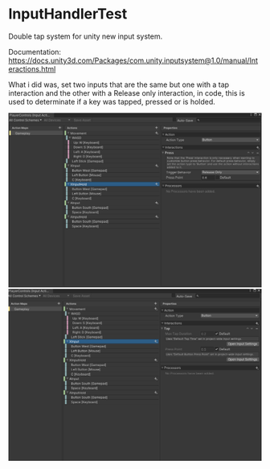# InputHandlerTest

Double tap system for unity new input system.

Documentation: https://docs.unity3d.com/Packages/com.unity.inputsystem@1.0/manual/Interactions.html

What i did was, set two inputs that are the same but one with a tap interaction and the other with a Release only interaction, in code, this is used to determinate if a key was tapped, pressed or is holded.

![Hold Action](/Images/HoldAction.png)
![Tap Press Action](/Images/TapPressAction.png)
